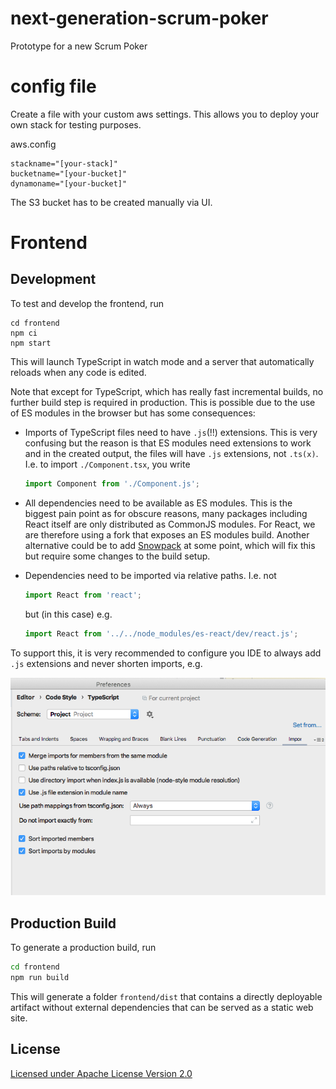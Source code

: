 # next-generation-scrum-poker

Prototype for a new Scrum Poker

# config file

Create a file with your custom aws settings. This allows you to deploy
your own stack for testing purposes.

aws.config

```
stackname="[your-stack]"
bucketname="[your-bucket]"
dynamoname="[your-bucket]"
```

The S3 bucket has to be created manually via UI.

# Frontend

## Development

To test and develop the frontend, run

```shell
cd frontend
npm ci
npm start
```

This will launch TypeScript in watch mode and a server that automatically reloads when any code is edited.

Note that except for TypeScript, which has really fast incremental builds, no further build step is required in production. This is possible due to the use of ES modules in the browser but has some consequences:

- Imports of TypeScript files need to have `.js`(!!) extensions. This is very confusing but the reason is that ES modules need extensions to work and in the created output, the files will have `.js` extensions, not `.ts(x)`. I.e. to import `./Component.tsx`, you write

  ```js
  import Component from './Component.js';
  ```

- All dependencies need to be available as ES modules. This is the biggest pain point as for obscure reasons, many packages including React itself are only distributed as CommonJS modules. For React, we are therefore using a fork that exposes an ES modules build. Another alternative could be to add [Snowpack](https://www.snowpack.dev/) at some point, which will fix this but require some changes to the build setup.
- Dependencies need to be imported via relative paths. I.e. not

  ```js
  import React from 'react';
  ```

  but (in this case) e.g.

  ```js
  import React from '../../node_modules/es-react/dev/react.js';
  ```

To support this, it is very recommended to configure you IDE to always add `.js` extensions and never shorten imports, e.g.

![IntelliJ config](docs/intellij-config.png)

## Production Build

To generate a production build, run

```sh
cd frontend
npm run build
```

This will generate a folder `frontend/dist` that contains a directly deployable artifact without external dependencies that can be served as a static web site.

## License

[Licensed under Apache License Version 2.0](LICENSE)
